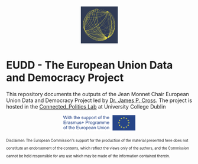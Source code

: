 <p align="center">
	<img src="Images/logo_EU.png" width="100">
</p>

# EUDD - The European Union Data and Democracy Project

This repository documents the outputs of the Jean Monnet Chair European Union Data and Democracy Project led by [Dr. James P. Cross](https://people.ucd.ie/james.cross). The project is hosted in the [Connected_Politics Lab](https://www.ucd.ie/connected_politics/) at University College Dublin




<p align="center">
	<img src="Images/logosbeneficaireserasmusleft_withthesupport-01_0.jpg" width="200">
</p>

<sub><sup>Disclaimer: The European Commission's support for the production of the material presented here does not constitute an endorsement of the contents, which reflect the views only of the authors, and the Commission cannot be held responsible for any use which may be made of the information contained therein.</sup></sub>


